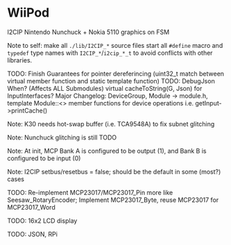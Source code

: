 # WiiPod

I2CIP Nintendo Nunchuck + Nokia 5110 graphics on FSM

Note to self: make all `./lib/I2CIP_*` source files start all `#define` macro and `typedef` type names with `I2CIP_*`/`i2cip_*_t` to avoid conflicts with other libraries.

<!-- Note to self: should class declarations be namespaced inside `I2CIP::`? -->

TODO: Finish Guarantees for pointer dereferincing (uint32_t match between virtual member function and static template function)
TODO: DebugJson When? (Affects ALL Submodules) virtual cacheToString(G, Json) for InputInterfaces?
Major Changelog: DeviceGroup, Module -> module.h, template Module::<> member functions for device operations i.e. getInput->printCache()

Note: K30 needs hot-swap buffer (i.e. TCA9548A) to fix subnet glitching

Note: Nunchuck glitching is still TODO

Note: At init, MCP Bank A is configured to be output (1), and Bank B is configured to be input (0)

Note: I2CIP setbus/resetbus = false; should be the default in some (most?) cases

TODO: Re-implement MCP23017/MCP23017_Pin more like Seesaw_RotaryEncoder; Implement MCP23017_Byte, reuse MCP23017 for MCP23017_Word

TODO: 16x2 LCD display

TODO: JSON, RPi